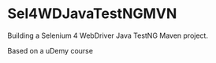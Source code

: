 # Sel4WDJavaTestNGMVN
Building a Selenium 4 WebDriver Java TestNG Maven project.

Based on a uDemy course